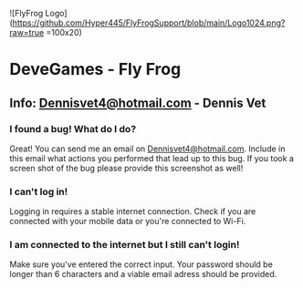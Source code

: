 ![FlyFrog Logo](https://github.com/Hyper445/FlyFrogSupport/blob/main/Logo1024.png?raw=true =100x20)

# DeveGames - Fly Frog 

## Info: Dennisvet4@hotmail.com - Dennis Vet



### I found a bug! What do I do?
Great! You can send me an email on Dennisvet4@hotmail.com. Include in this email what actions you performed that lead up to this bug.
If you took a screen shot of the bug please provide this screenshot as well!

### I can't log in!
Logging in requires a stable internet connection. Check if you are connected with your mobile data or you're connected to Wi-Fi.

### I am connected to the internet but I still can't login!
Make sure you've entered the correct input. Your password should be longer than 6 characters and a viable email adress should be provided.

